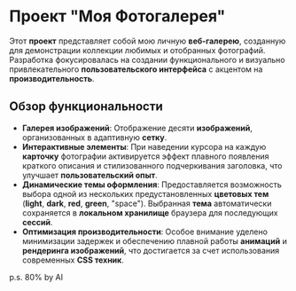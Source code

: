 # Проект "Моя Фотогалерея"

Этот **проект** представляет собой мою личную **веб-галерею**, созданную для демонстрации коллекции любимых и отобранных фотографий. Разработка фокусировалась на создании функционального и визуально привлекательного **пользовательского интерфейса** с акцентом на **производительность**.

## Обзор функциональности

* **Галерея изображений**: Отображение десяти **изображений**, организованных в адаптивную **сетку**.
* **Интерактивные элементы**: При наведении курсора на каждую **карточку** фотографии активируется эффект плавного появления краткого описания и стилизованного подчеркивания заголовка, что улучшает **пользовательский опыт**.
* **Динамические темы оформления**: Предоставляется возможность выбора одной из нескольких предустановленных **цветовых тем** (**light**, **dark**, **red**, **green**, "space"). Выбранная **тема** автоматически сохраняется в **локальном хранилище** браузера для последующих **сессий**.
* **Оптимизация производительности**: Особое внимание уделено минимизации задержек и обеспечению плавной работы **анимаций** и **рендеринга изображений**, что достигается за счет использования современных **CSS техник**.

p.s. 80% by AI
